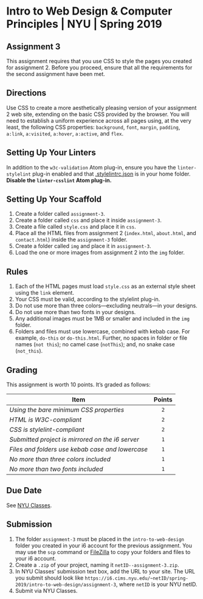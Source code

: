 # Intro to Web Design &amp; Computer Principles | NYU | Spring 2019
## Assignment 3
This assignment requires that you use CSS to style the pages you created for assignment 2. Before you proceed, ensure that all the requirements for the second assignment have been met.

## Directions
Use CSS to create a more aesthetically pleasing version of your assignment 2 web site, extending on the basic CSS provided by the browser. You will need to establish a uniform experience across all pages using, at the very least, the following CSS properties: `background`, `font`, `margin`, `padding`, `a:link`, `a:visited`, `a:hover`, `a:active`, and `flex`.

## Setting Up Your Linters
In addition to the `w3c-validation` Atom plug-in, ensure you have the `linter-stylelint` plug-in enabled and that [.stylelintrc.json](https://gist.githubusercontent.com/code-warrior/a766f7c32bab9a82b467601800b00a46/raw/81325ddb58b213bcd73a0487298dbc52e23d015c/.stylelintrc.json) is in your home folder. **Disable the `linter-csslint` Atom plug-in.**

## Setting Up Your Scaffold
1. Create a folder called `assignment-3`.
2. Create a folder called `css` and place it inside `assignment-3`.
3. Create a file called `style.css` and place it in `css`.
4. Place all the HTML files from assignment 2 (`index.html`, `about.html`, and `contact.html`) inside the `assignment-3` folder.
5. Create a folder called `img` and place it in `assignment-3`.
6. Load the one or more images from assignment 2 into the `img` folder.

## Rules
1. Each of the HTML pages must load `style.css` as an external style sheet using the `link` element.
2. Your CSS must be valid, according to the stylelint plug-in.
3. Do not use more than three colors—excluding neutrals—in your designs.
4. Do not use more than two fonts in your designs.
5. Any additional images must be 1MB or smaller and included in the `img` folder.
5. Folders and files must use lowercase, combined with kebab case. For example, `do-this` or `do-this.html`. Further, no spaces in folder or file names (`not this`); no camel case (`notThis`); and, no snake case (`not_this`).

## Grading
This assignment is worth 10 points. It’s graded as follows:

| Item                                                        | Points |
|-------------------------------------------------------------|:------:|
| *Using the bare minimum CSS properties*                     | `2`    |
| *HTML is W3C-compliant*                                     | `2`    |
| *CSS is stylelint-compliant*                                | `2`    |
| *Submitted project is mirrored on the i6 server*            | `1`    |
| *Files and folders use kebab case and lowercase*            | `1`    |
| *No more than three colors included*                        | `1`    |
| *No more than two fonts included*                           | `1`    |

## Due Date
See [NYU Classes](classes.nyu.edu).

## Submission
1. The folder `assignment-3` must be placed in the `intro-to-web-design` folder you created in your i6 account for the previous assignment. You may use the `scp` command or [FileZilla](https://github.com/code-warrior/filezilla-and-i6) to copy your folders and files to your i6 account.
2. Create a `.zip` of your project, naming it `netID--assignment-3.zip`.
3. In NYU Classes’ submission text box, add the URL to your site. The URL you submit should look like `https://i6.cims.nyu.edu/~netID/spring-2019/intro-to-web-design/assignment-3`, where `netID` is your NYU netID.
4. Submit via NYU Classes.
